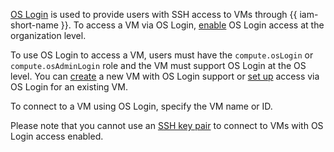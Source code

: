[OS Login](../organization/concepts/os-login.md) is used to provide users with SSH access to VMs through {{ iam-short-name }}. To access a VM via OS Login, [enable](../organization/operations/os-login-access.md) OS Login access at the organization level.

To use OS Login to access a VM, users must have the `compute.osLogin` or `compute.osAdminLogin` role and the VM must support OS Login at the OS level. You can [create](../compute/operations/vm-connect/os-login-create-vm.md) a new VM with OS Login support or [set up](../compute/operations/vm-connect/enable-os-login.md) access via OS Login for an existing VM.

To connect to a VM using OS Login, specify the VM name or ID.

Please note that you cannot use an [SSH key pair](../compute/operations/vm-connect/ssh.md#creating-ssh-keys) to connect to VMs with OS Login access enabled.
